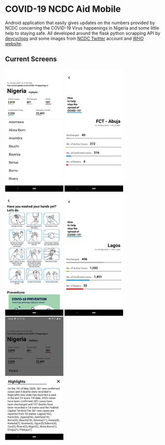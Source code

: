 # COVID-19 NCDC Aid Mobile

Android application that easily gives updates on the numbers provided by NCDC concerning the COVID-19 Virus happenings in Nigeria and some little help to staying safe. All developed around the flask python scrapping API by [devcyclops](https://github.com/devcyclops) and some images from [NCDC Twitter](https://twitter.com/NCDCgov) account and [WHO website](https://www.who.int/).


Current Screens
-------------

<img src="app/screens/scrn_1.png" height="400" alt="Screenshot"/> <img src="app/screens/scrn_2.png" height="400" alt="Screenshot"/>
<img src="app/screens/scrn_3.png" height="400" alt="Screenshot"/> <img src="app/screens/scrn_4.png" height="400" alt="Screenshot"/>
<img src="app/screens/scrn_5.png" height="400" alt="Screenshot"/>


